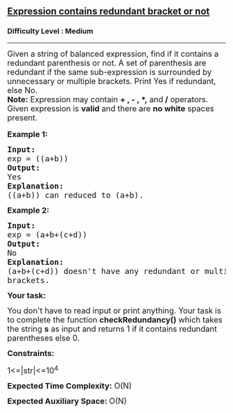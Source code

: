<h2><a href="https://practice.geeksforgeeks.org/problems/expression-contains-redundant-bracket-or-not/1?utm_source=geeksforgeeks&utm_medium=ml_article_practice_tab&utm_campaign=article_practice_tab">Expression contains redundant bracket or not</a></h2><h3>Difficulty Level : Medium</h3><hr><div class="problems_problem_content__Xm_eO"><p><span style="font-size: 18px;">Given a string of balanced expression, find if it contains a redundant parenthesis or not. A set of parenthesis are redundant if the same sub-expression is surrounded by unnecessary or multiple brackets. Print Yes if redundant, else No.<br><strong>Note:</strong>&nbsp;Expression may contain <strong>+ , - ,&nbsp;*,</strong> and<strong> /</strong> operators. Given expression is&nbsp;<strong>valid</strong>&nbsp;and there are&nbsp;<strong>no white</strong>&nbsp;spaces present.</span><br><br><span style="font-size: 18px;"><strong>Example 1:</strong></span></p>
<pre><span style="font-size: 18px;"><strong>Input:
</strong>exp = ((a+b))</span><span style="font-size: 18px;">
<strong>Output:
</strong>Yes
<strong>Explanation:</strong>
((a+b)) can reduced to (a+b).
</span></pre>
<p><span style="font-size: 18px;"><strong>Example 2:</strong></span></p>
<pre><span style="font-size: 18px;"><strong>Input:</strong>
exp = (a+b+(c+d))</span><span style="font-size: 18px;">
<strong>Output:</strong>
No
<strong>Explanation:</strong>
(a+b+(c+d)) doesn't have any redundant or multiple
brackets.</span></pre>
<p><span style="font-size: 18px;"><strong>Your task:</strong></span></p>
<p><span style="font-size: 18px;">You don't have to read input or print anything. Your task is to complete the function <strong>checkRedundancy</strong></span><span style="font-size: 18px;"><strong>()</strong> which takes the string <strong>s</strong> as input and returns 1 if&nbsp;it contains redundant parentheses else 0.</span></p>
<p><span style="font-size: 18px;"><strong>Constraints:</strong></span></p>
<p><span style="font-size: 18px;">1&lt;=|str|&lt;=10<sup>4</sup></span></p>
<p><span style="font-size: 18px;"><strong>Expected Time Complexity:</strong>&nbsp;O(N)</span></p>
<p><span style="font-size: 18px;"><strong>Expected Auxiliary Space:&nbsp;</strong>O(N)</span></p></div>